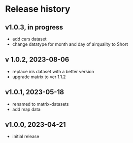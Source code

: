 # Release history

## v1.0.3, in progress
- add cars dataset
- change datatype for month and day of airquality to Short

## v 1.0.2, 2023-08-06
- replace iris dataset with a better version
- upgrade matrix to ver 1.1.2

## v1.0.1, 2023-05-18
- renamed to matrix-datasets
- add map data

## v1.0.0, 2023-04-21
- initial release